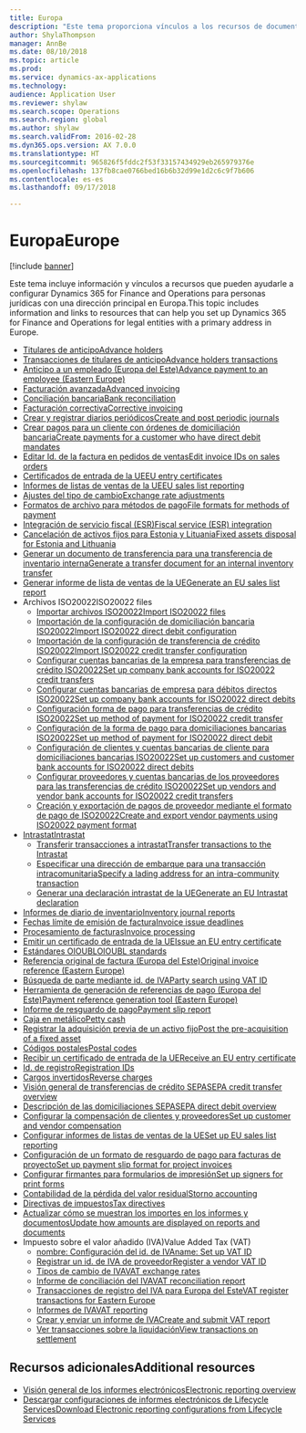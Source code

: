 ```yaml
---
title: Europa
description: "Este tema proporciona vínculos a los recursos de documentación de Microsoft Dynamics 365 for Finance and Operations para Europa."
author: ShylaThompson
manager: AnnBe
ms.date: 08/10/2018
ms.topic: article
ms.prod: 
ms.service: dynamics-ax-applications
ms.technology: 
audience: Application User
ms.reviewer: shylaw
ms.search.scope: Operations
ms.search.region: global
ms.author: shylaw
ms.search.validFrom: 2016-02-28
ms.dyn365.ops.version: AX 7.0.0
ms.translationtype: HT
ms.sourcegitcommit: 965826f5fddc2f53f33157434929eb265979376e
ms.openlocfilehash: 137fb8cae0766bed16b6b32d99e1d2c6c9f7b606
ms.contentlocale: es-es
ms.lasthandoff: 09/17/2018

---
```


# <a name="europe"></a><span data-ttu-id="a8722-103">Europa</span><span class="sxs-lookup"><span data-stu-id="a8722-103">Europe</span></span> 

[!include [banner](../includes/banner.md)]

<span data-ttu-id="a8722-104">Este tema incluye información y vínculos a recursos que pueden ayudarle a configurar Dynamics 365 for Finance and Operations para personas jurídicas con una dirección principal en Europa.</span><span class="sxs-lookup"><span data-stu-id="a8722-104">This topic includes information and links to resources that can help you set up Dynamics 365 for Finance and Operations for legal entities with a primary address in Europe.</span></span> 

- [<span data-ttu-id="a8722-105">Titulares de anticipo</span><span class="sxs-lookup"><span data-stu-id="a8722-105">Advance holders</span></span>](emea-advance-holders.md)
 - [<span data-ttu-id="a8722-106">Transacciones de titulares de anticipo</span><span class="sxs-lookup"><span data-stu-id="a8722-106">Advance holders transactions</span></span>](emea-advance-holders-transactions.md)
 - [<span data-ttu-id="a8722-107">Anticipo a un empleado (Europa del Este)</span><span class="sxs-lookup"><span data-stu-id="a8722-107">Advance payment to an employee (Eastern Europe)</span></span>](tasks/advance-payment-employee.md)
- [<span data-ttu-id="a8722-108">Facturación avanzada</span><span class="sxs-lookup"><span data-stu-id="a8722-108">Advanced invoicing</span></span>](emea-advance-invoice.md)
- [<span data-ttu-id="a8722-109">Conciliación bancaria</span><span class="sxs-lookup"><span data-stu-id="a8722-109">Bank reconciliation</span></span>](emea-bank-reconciliation.md)
- [<span data-ttu-id="a8722-110">Facturación correctiva</span><span class="sxs-lookup"><span data-stu-id="a8722-110">Corrective invoicing</span></span>](emea-corrective-invoice.md)
- [<span data-ttu-id="a8722-111">Crear y registrar diarios periódicos</span><span class="sxs-lookup"><span data-stu-id="a8722-111">Create and post periodic journals</span></span>](emea-create-post-periodic-journals.md)
- [<span data-ttu-id="a8722-112">Crear pagos para un cliente con órdenes de domiciliación bancaria</span><span class="sxs-lookup"><span data-stu-id="a8722-112">Create payments for a customer who have direct debit mandates</span></span>](tasks/create-payments-customers-who-have-direct-debit-mandates.md)
- [<span data-ttu-id="a8722-113">Editar Id. de la factura en pedidos de ventas</span><span class="sxs-lookup"><span data-stu-id="a8722-113">Edit invoice IDs on sales orders</span></span>](emea-edit-invoice-id-sales-orders.md)
- [<span data-ttu-id="a8722-114">Certificados de entrada de la UE</span><span class="sxs-lookup"><span data-stu-id="a8722-114">EU entry certificates</span></span>](emea-entry-certificates.md)
- [<span data-ttu-id="a8722-115">Informes de listas de ventas de la UE</span><span class="sxs-lookup"><span data-stu-id="a8722-115">EU sales list reporting</span></span>](emea-eu-sales-list.md)
- [<span data-ttu-id="a8722-116">Ajustes del tipo de cambio</span><span class="sxs-lookup"><span data-stu-id="a8722-116">Exchange rate adjustments</span></span>](emea-exchange-rate-adjustments.md)
- [<span data-ttu-id="a8722-117">Formatos de archivo para métodos de pago</span><span class="sxs-lookup"><span data-stu-id="a8722-117">File formats for methods of payment</span></span>](emea-select-file-formats-for-the-method-of-payments.md)
- [<span data-ttu-id="a8722-118">Integración de servicio fiscal (ESR)</span><span class="sxs-lookup"><span data-stu-id="a8722-118">Fiscal service (ESR) integration</span></span>](emea-fiscal-service-integration.md)
- [<span data-ttu-id="a8722-119">Cancelación de activos fijos para Estonia y Lituania</span><span class="sxs-lookup"><span data-stu-id="a8722-119">Fixed assets disposal for Estonia and Lithuania</span></span>](emea-credit-note-reverse-fixed-asset-sale.md)
- [<span data-ttu-id="a8722-120">Generar un documento de transferencia para una transferencia de inventario interna</span><span class="sxs-lookup"><span data-stu-id="a8722-120">Generate a transfer document for an internal inventory transfer</span></span>](tasks/transfer-document-internal-inventory-transfer.md)
- [<span data-ttu-id="a8722-121">Generar informe de lista de ventas de la UE</span><span class="sxs-lookup"><span data-stu-id="a8722-121">Generate an EU sales list report</span></span>](tasks/eur-00011-eu-sales-list-report.md)
- <span data-ttu-id="a8722-122">Archivos ISO20022</span><span class="sxs-lookup"><span data-stu-id="a8722-122">ISO20022 files</span></span>
  - [<span data-ttu-id="a8722-123">Importar archivos ISO20022</span><span class="sxs-lookup"><span data-stu-id="a8722-123">Import ISO20022 files</span></span>](emea-ISO20022-file-formats.md)
  - [<span data-ttu-id="a8722-124">Importación de la configuración de domiciliación bancaria ISO20022</span><span class="sxs-lookup"><span data-stu-id="a8722-124">Import ISO20022 direct debit configuration</span></span>](tasks/import-iso20022-direct-debit-configuration.md)
  - [<span data-ttu-id="a8722-125">Importación de la configuración de transferencia de crédito ISO20022</span><span class="sxs-lookup"><span data-stu-id="a8722-125">Import ISO20022 credit transfer configuration</span></span>](tasks/import-iso20022-credit-transfer-configuration.md)
  - [<span data-ttu-id="a8722-126">Configurar cuentas bancarias de la empresa para transferencias de crédito ISO20022</span><span class="sxs-lookup"><span data-stu-id="a8722-126">Set up company bank accounts for ISO20022 credit transfers</span></span>](tasks/set-up-company-bank-accounts-iso20022-credit-transfers.md)
  - [<span data-ttu-id="a8722-127">Configurar cuentas bancarias de empresa para débitos directos ISO20022</span><span class="sxs-lookup"><span data-stu-id="a8722-127">Set up company bank accounts for ISO20022 direct debits</span></span>](tasks/set-up-company-bank-accounts-iso20022-direct-debits.md)
  - [<span data-ttu-id="a8722-128">Configuración forma de pago para transferencias de crédito ISO20022</span><span class="sxs-lookup"><span data-stu-id="a8722-128">Set up method of payment for ISO20022 credit transfer</span></span>](tasks/set-up-method-payment-iso20022-credit-transfer.md)
  - [<span data-ttu-id="a8722-129">Configuración de la forma de pago para domiciliaciones bancarias ISO20022</span><span class="sxs-lookup"><span data-stu-id="a8722-129">Set up method of payment for ISO20022 direct debit</span></span>](tasks/setup-method-payment-iso20022-direct-debit.md)
  - [<span data-ttu-id="a8722-130">Configuración de clientes y cuentas bancarias de cliente para domiciliaciones bancarias ISO20022</span><span class="sxs-lookup"><span data-stu-id="a8722-130">Set up customers and customer bank accounts for ISO20022 direct debits</span></span>](tasks/set-up-bank-accounts-iso20022-direct-debits.md)
  - [<span data-ttu-id="a8722-131">Configurar proveedores y cuentas bancarias de los proveedores para las transferencias de crédito ISO20022</span><span class="sxs-lookup"><span data-stu-id="a8722-131">Set up vendors and vendor bank accounts for ISO20022 credit transfers</span></span>](tasks/set-up-vendor-iso20022-credit-transfers.md)
  - [<span data-ttu-id="a8722-132">Creación y exportación de pagos de proveedor mediante el formato de pago de ISO20022</span><span class="sxs-lookup"><span data-stu-id="a8722-132">Create and export vendor payments using ISO20022 payment format</span></span>](tasks/create-export-vendor-payments-iso20022-payment-format.md)
- [<span data-ttu-id="a8722-133">Intrastat</span><span class="sxs-lookup"><span data-stu-id="a8722-133">Intrastat</span></span>](emea-intrastat.md)
  - [<span data-ttu-id="a8722-134">Transferir transacciones a intrastat</span><span class="sxs-lookup"><span data-stu-id="a8722-134">Transfer transactions to the Intrastat</span></span>](tasks/transfer-transactions-intrastat.md)
  - [<span data-ttu-id="a8722-135">Especificar una dirección de embarque para una transacción intracomunitaria</span><span class="sxs-lookup"><span data-stu-id="a8722-135">Specify a lading address for an intra-community transaction</span></span>](tasks/eur-00002-specify-lading-address-intra-community.md)
  - [<span data-ttu-id="a8722-136">Generar una declaración intrastat de la UE</span><span class="sxs-lookup"><span data-stu-id="a8722-136">Generate an EU Intrastat declaration</span></span>](tasks/eur-00002-eu-intrastat-declaration.md)
- [<span data-ttu-id="a8722-137">Informes de diario de inventario</span><span class="sxs-lookup"><span data-stu-id="a8722-137">Inventory journal reports</span></span>](emea-set-up-report-inventory-journal-names.md)
- [<span data-ttu-id="a8722-138">Fechas límite de emisión de factura</span><span class="sxs-lookup"><span data-stu-id="a8722-138">Invoice issue deadlines</span></span>](emea-invoice-issue-deadline.md)
- [<span data-ttu-id="a8722-139">Procesamiento de facturas</span><span class="sxs-lookup"><span data-stu-id="a8722-139">Invoice processing</span></span>](emea-invoice-processing.md)
- [<span data-ttu-id="a8722-140">Emitir un certificado de entrada de la UE</span><span class="sxs-lookup"><span data-stu-id="a8722-140">Issue an EU entry certificate</span></span>](tasks/eur-00012-issue-eu-entry-certificate.md)
- [<span data-ttu-id="a8722-141">Estándares OIOUBL</span><span class="sxs-lookup"><span data-stu-id="a8722-141">OIOUBL standards</span></span>](emea-oioubl-standards-electronic-invoicing.md)
- [<span data-ttu-id="a8722-142">Referencia original de factura (Europa del Este)</span><span class="sxs-lookup"><span data-stu-id="a8722-142">Original invoice reference (Eastern Europe)</span></span>](tasks/ee-00004-original-invoice-reference.md)
- [<span data-ttu-id="a8722-143">Búsqueda de parte mediante id. de IVA</span><span class="sxs-lookup"><span data-stu-id="a8722-143">Party search using VAT ID</span></span>](tasks/eur-00015-party-search-vat-id.md)
- [<span data-ttu-id="a8722-144">Herramienta de generación de referencias de pago (Europa del Este)</span><span class="sxs-lookup"><span data-stu-id="a8722-144">Payment reference generation tool (Eastern Europe)</span></span>](tasks/ee-00015-payment-reference-generation-tool.md)
- [<span data-ttu-id="a8722-145">Informe de resguardo de pago</span><span class="sxs-lookup"><span data-stu-id="a8722-145">Payment slip report</span></span>](emea-eur-payment-slip-report-giro.md)
- [<span data-ttu-id="a8722-146">Caja en metálico</span><span class="sxs-lookup"><span data-stu-id="a8722-146">Petty cash</span></span>](emea-petty-cash.md)
- [<span data-ttu-id="a8722-147">Registrar la adquisición previa de un activo fijo</span><span class="sxs-lookup"><span data-stu-id="a8722-147">Post the pre-acquisition of a fixed asset</span></span>](emea-pre-acquisition-acquisition-fixed-asset.md)
- [<span data-ttu-id="a8722-148">Códigos postales</span><span class="sxs-lookup"><span data-stu-id="a8722-148">Postal codes</span></span>](emea-import-create-postal-codes-manually.md)
- [<span data-ttu-id="a8722-149">Recibir un certificado de entrada de la UE</span><span class="sxs-lookup"><span data-stu-id="a8722-149">Receive an EU entry certificate</span></span>](tasks/eur-00012-receive-eu-entry-certificate.md)
- [<span data-ttu-id="a8722-150">Id. de registro</span><span class="sxs-lookup"><span data-stu-id="a8722-150">Registration IDs</span></span>](emea-registration-ids.md)
- [<span data-ttu-id="a8722-151">Cargos invertidos</span><span class="sxs-lookup"><span data-stu-id="a8722-151">Reverse charges</span></span>](emea-reverse-charge.md)
- [<span data-ttu-id="a8722-152">Visión general de transferencias de crédito SEPA</span><span class="sxs-lookup"><span data-stu-id="a8722-152">SEPA credit transfer overview</span></span>](../accounts-payable/sepa-credit-transfer.md)
- [<span data-ttu-id="a8722-153">Descripción de las domiciliaciones SEPA</span><span class="sxs-lookup"><span data-stu-id="a8722-153">SEPA direct debit overview</span></span>](../accounts-receivable/sepa-direct-debit-overview.md)
- [<span data-ttu-id="a8722-154">Configurar la compensación de clientes y proveedores</span><span class="sxs-lookup"><span data-stu-id="a8722-154">Set up customer and vendor compensation</span></span>](emea-compensation-customer-vendor-transactions.md)
- [<span data-ttu-id="a8722-155">Configurar informes de listas de ventas de la UE</span><span class="sxs-lookup"><span data-stu-id="a8722-155">Set up EU sales list reporting</span></span>](tasks/eur-00011-eu-sales-list-reporting.md)
- [<span data-ttu-id="a8722-156">Configuración de un formato de resguardo de pago para facturas de proyecto</span><span class="sxs-lookup"><span data-stu-id="a8722-156">Set up payment slip format for project invoices</span></span>](tasks/set-up-payment-slip-format-project-invoices.md)
- [<span data-ttu-id="a8722-157">Configurar firmantes para formularios de impresión</span><span class="sxs-lookup"><span data-stu-id="a8722-157">Set up signers for print forms</span></span>](emea-set-up-signers-for-printing-forms.md)
- [<span data-ttu-id="a8722-158">Contabilidad de la pérdida del valor residual</span><span class="sxs-lookup"><span data-stu-id="a8722-158">Storno accounting</span></span>](emea-storno.md)
- [<span data-ttu-id="a8722-159">Directivas de impuestos</span><span class="sxs-lookup"><span data-stu-id="a8722-159">Tax directives</span></span>](emea-tax-directives.md)
- [<span data-ttu-id="a8722-160">Actualizar cómo se muestran los importes en los informes y documentos</span><span class="sxs-lookup"><span data-stu-id="a8722-160">Update how amounts are displayed on reports and documents</span></span>](emea-amount-printing-forms.md)
- <span data-ttu-id="a8722-161">Impuesto sobre el valor añadido (IVA)</span><span class="sxs-lookup"><span data-stu-id="a8722-161">Value Added Tax (VAT)</span></span>
  - [<span data-ttu-id="a8722-162">nombre: Configuración del id. de IVA</span><span class="sxs-lookup"><span data-stu-id="a8722-162">name: Set up VAT ID</span></span>](tasks/eur-00015-vat-id.md)
  - [<span data-ttu-id="a8722-163">Registrar un id. de IVA de proveedor</span><span class="sxs-lookup"><span data-stu-id="a8722-163">Register a vendor VAT ID</span></span>](tasks/eur-00015-registration-vendor-vat-id.md)
  - [<span data-ttu-id="a8722-164">Tipos de cambio de IVA</span><span class="sxs-lookup"><span data-stu-id="a8722-164">VAT exchange rates</span></span>](emea-vat-exchange-rate.md)
  - [<span data-ttu-id="a8722-165">Informe de conciliación del IVA</span><span class="sxs-lookup"><span data-stu-id="a8722-165">VAT reconciliation report</span></span>](tasks/eur-00018-vat-reconciliation-report.md)
  - [<span data-ttu-id="a8722-166">Transacciones de registro del IVA para Europa del Este</span><span class="sxs-lookup"><span data-stu-id="a8722-166">VAT register transactions for Eastern Europe</span></span>](emea-vat-register-transactions.md)
  - [<span data-ttu-id="a8722-167">Informes de IVA</span><span class="sxs-lookup"><span data-stu-id="a8722-167">VAT reporting</span></span>](emea-vat-reporting.md)
  - [<span data-ttu-id="a8722-168">Crear y enviar un informe de IVA</span><span class="sxs-lookup"><span data-stu-id="a8722-168">Create and submit VAT report</span></span>](tasks/create-submit-vat-report.md)
  - [<span data-ttu-id="a8722-169">Ver transacciones sobre la liquidación</span><span class="sxs-lookup"><span data-stu-id="a8722-169">View transactions on settlement</span></span>](emea-transactions-settlement-form.md)

## <a name="additional-resources"></a><span data-ttu-id="a8722-170">Recursos adicionales</span><span class="sxs-lookup"><span data-stu-id="a8722-170">Additional resources</span></span>

- [<span data-ttu-id="a8722-171">Visión general de los informes electrónicos</span><span class="sxs-lookup"><span data-stu-id="a8722-171">Electronic reporting overview</span></span>](../../dev-itpro/analytics/general-electronic-reporting.md)
- [<span data-ttu-id="a8722-172">Descargar configuraciones de informes electrónicos de Lifecycle Services</span><span class="sxs-lookup"><span data-stu-id="a8722-172">Download Electronic reporting configurations from Lifecycle Services</span></span>](../../dev-itpro/analytics/download-electronic-reporting-configuration-lcs.md)


